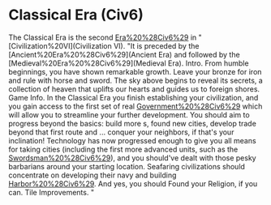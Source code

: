 # Classical Era (Civ6)

The Classical Era is the second [Era%20%28Civ6%29](era) in "[Civilization%20VI](Civilization VI). "It is preceded by the [Ancient%20Era%20%28Civ6%29](Ancient Era) and followed by the [Medieval%20Era%20%28Civ6%29](Medieval Era).
Intro.
 From humble beginnings, you have shown remarkable growth. Leave your bronze for iron and rule with horse and sword. The sky above begins to reveal its secrets, a collection of heaven that uplifts our hearts and guides us to foreign shores.
Game Info.
In the Classical Era you finish establishing your civilization, and you gain access to the first set of real [Government%20%28Civ6%29](governments) which will allow you to streamline your further development. You should aim to progress beyond the basics: build more s, found new cities, develop trade beyond that first route and ... conquer your neighbors, if that's your inclination! Technology has now progressed enough to give you all means for taking cities (including the first more advanced units, such as the [Swordsman%20%28Civ6%29](Swordsman)), and you should've dealt with those pesky barbarians around your starting location. Seafaring civilizations should concentrate on developing their navy and building [Harbor%20%28Civ6%29](Harbors). And yes, you should Found your Religion, if you can.
Tile Improvements.
"